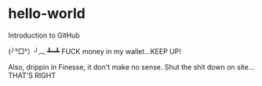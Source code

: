 # hello-world
Introduction to GitHub

(╯°□°）╯︵ ┻━┻   FUCK money in my wallet...KEEP UP!


Also, drippin in Finesse, it don't make no sense.  Shut the shit down on site... THAT'S RIGHT
